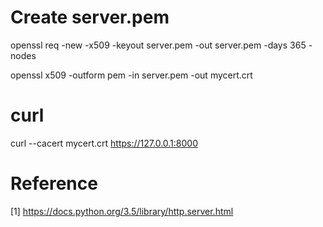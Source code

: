 # Create server.pem

openssl req -new -x509 -keyout server.pem -out server.pem -days 365 -nodes

openssl x509 -outform pem -in server.pem -out mycert.crt

# curl
curl --cacert mycert.crt https://127.0.0.1:8000

# Reference

[1] https://docs.python.org/3.5/library/http.server.html
